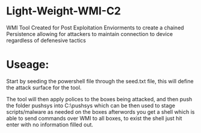 # Light-Weight-WMI-C2
WMI Tool Created for Post Exploitation Enviorments to create a chained Persistence allowing for attackers to maintain connection to device regardless of defenesive tactics 


# Useage:
Start by seeding the powershell file through the seed.txt file, this will define the attack surface for the tool. 

The tool will then apply polices to the boxes being attacked, and then push the folder pushsys into C:\pushsys which can be then used to stage scripts/malware as needed on the boxes 
afterwords you get a shell which is able to send commands over WMI to all boxes, to exist the shell just hit enter with no information filled out. 
